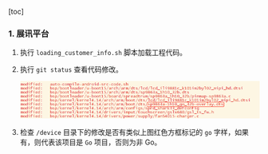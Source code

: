 [toc]

### 1. 展讯平台

1. 执行 `loading_customer_info.sh` 脚本加载工程代码。

2. 执行 `git status` 查看代码修改。

   ![17](../images/17.png)

3. 检查 `/device` 目录下的修改是否有类似上图红色方框标记的 `go` 字样，如果有，则代表该项目是 `Go` 项目，否则为非 Go。 

